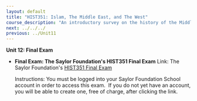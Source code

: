 ```yaml
---
layout: default
title: "HIST351: Islam, The Middle East, and The West"
course_description: "An introductory survey on the history of the Middle East from the rise of Islam in the 7th century to the present, with particular emphasis on the interactions between the Islamic world and the West."
next: ../../../
previous: ../Unit11
---
```

**Unit 12: Final Exam** <span id="12"></span> 
-   **Final Exam: The Saylor Foundation's HIST351 Final Exam**
    Link: The Saylor Foundation's [HIST351 Final
    Exam](http://school.saylor.org/mod/quiz/view.php?id=121)  
      
     Instructions: You must be logged into your Saylor Foundation School
    account in order to access this <span class="il">exam</span>.  If
    you do not yet have an account, you will be able to create one, free
    of charge, after clicking the link.


